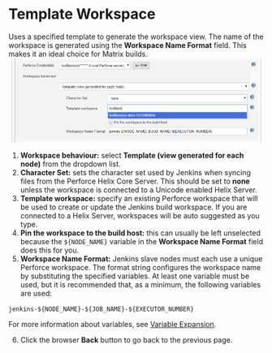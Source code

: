 ﻿# Template Workspace
Uses a specified template to generate the workspace view. The name of the workspace is generated using the **Workspace Name Format** field. This makes it an ideal choice for Matrix builds. 
![Template Workspace Configuration](images/templateworkspace.png)

1. **Workspace behaviour:** select **Template (view generated for each node)** from the dropdown list. 
2. **Character Set:** sets the character set used by Jenkins when syncing files from the Perforce Helix Core Server. This should be set to **none** unless the workspace is connected to a Unicode enabled Helix Server. 
3. **Template workspace:** specify an existing Perforce workspace that will be used to create or update the Jenkins build workspace. If you are connected to a Helix Server, workspaces will be auto suggested as you type. 
4. **Pin the workspace to the build host:** this can usually be left unselected because the `${NODE_NAME}` variable in the **Workspace Name Format** field does this for you.  
 5. **Workspace Name Format:** Jenkins slave nodes must each use a unique Perforce workspace. The format string configures the workspace name by substituting the specified variables. At least one variable must be used, but it is recommended that, as a minimum, the following variables are used: 
```
jenkins-${NODE_NAME}-${JOB_NAME}-${EXECUTOR_NUMBER}
```
For more information about variables, see [Variable Expansion](VARIABLEEXPANSION.md).  

6. Click the browser **Back** button to go back to the previous page. 
